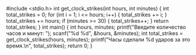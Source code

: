 #include <stdio.h>
int get_clock_strikes(int hours, int minutes) {
int total_strikes = 0;
for (int i = 1; i <= hours; i++) {
total_strikes += i;
}
total_strikes += hours;
if (minutes >= 30) {
total_strikes++;
}
return total_strikes;
}
int main() {
int hours, minutes;
printf("Введите количество часов и минут: ");
scanf("%d %d", &hours, &minutes);
int total_strikes = get_clock_strikes(hours, minutes);
printf("Часы сделали %d ударов за это время.\n", total_strikes);
return 0;
}
